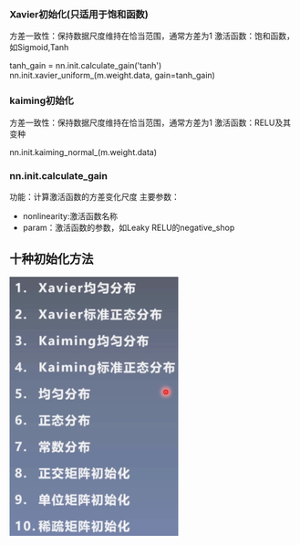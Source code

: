 ### Xavier初始化(只适用于饱和函数)
方差一致性：保持数据尺度维持在恰当范围，通常方差为1
激活函数：饱和函数，如Sigmoid,Tanh

tanh_gain = nn.init.calculate_gain('tanh')
nn.init.xavier_uniform_(m.weight.data, gain=tanh_gain)



### kaiming初始化   
方差一致性：保持数据尺度维持在恰当范围，通常方差为1
激活函数：RELU及其变种

nn.init.kaiming_normal_(m.weight.data)

### nn.init.calculate_gain
功能：计算激活函数的方差变化尺度
主要参数：
* nonlinearity:激活函数名称
* param：激活函数的参数，如Leaky RELU的negative_shop

## 十种初始化方法
![image](https://github.com/tiancai134007/Pytorch-/blob/main/image/初始化方法.png)


